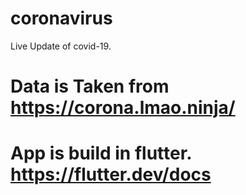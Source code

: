 # coronavirus

Live Update of covid-19.

# Data is Taken from https://corona.lmao.ninja/

# App is build in flutter. https://flutter.dev/docs
